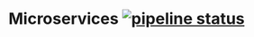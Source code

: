 # Microservices [![pipeline status](https://gitlab.com/DanielMorales9/microservices/badges/master/pipeline.svg)](https://gitlab.com/DanielMorales9/microservices/commits/master) 
